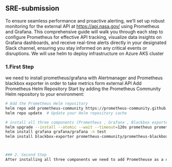 ## SRE-submission
To ensure seamless performance and proactive alerting, we’ll set up robust monitoring for the external API at https://api.nasa.gov/ using Prometheus and Grafana. This comprehensive guide will walk you through each step to configure Prometheus for effective API tracking, visualize data insights on Grafana dashboards, and receive real-time alerts directly in your designated Slack channel, ensuring you stay informed on any critical events or disruptions. We will use helm to deploy infrastructure on Azure AKS cluster

### 1.First Step 
we need to install prometheus/grafana with Alertmanager and Prometheus blackbox exporter in order to take metrics form external API
Add Prometheus Helm Repository
Start by adding the Prometheus Community Helm repository to your environment:

```bash
# Add the Prometheus Helm repository
helm repo add prometheus-community https://prometheus-community.github.io/helm-charts
helm repo update  # Update your Helm repository cache

# install all three components (Prometheus , Grafana , Blackbox exporter)
helm upgrade --install --atomic --wait --timeout=120s prometheus prometheus-community/prometheus -n test -f values.yaml
helm install grafana grafana/grafana -n test
helm install blackbox-exporter prometheus-community/prometheus-blackbox-exporter --namespace test 



### 2. Second Step
After installing all three components we need to add Prometheuse as a datasource in Grafana

